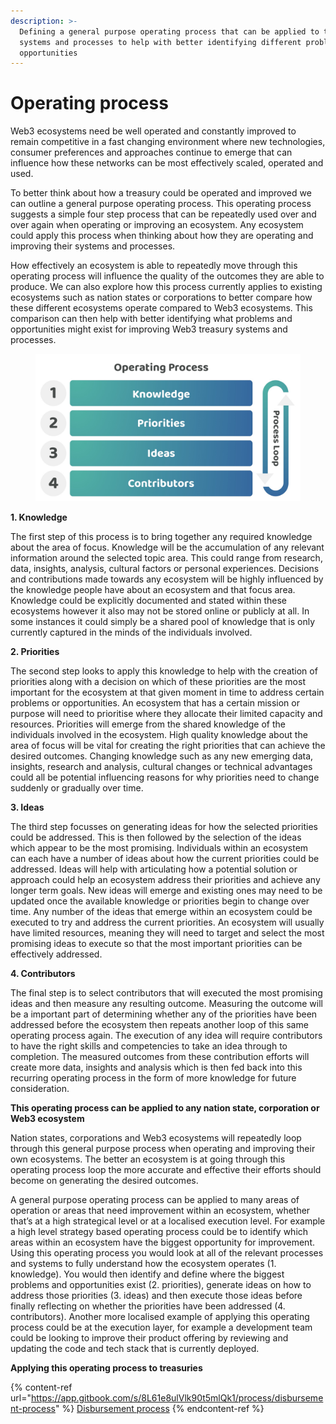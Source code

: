 ```yaml
---
description: >-
  Defining a general purpose operating process that can be applied to treasury
  systems and processes to help with better identifying different problems and
  opportunities
---
```


# Operating process

Web3 ecosystems need be well operated and constantly improved to remain competitive in a fast changing environment where new technologies, consumer preferences and approaches continue to emerge that can influence how these networks can be most effectively scaled, operated and used.



To better think about how a treasury could be operated and improved we can outline a general purpose operating process. This operating process suggests a simple four step process that can be repeatedly used over and over again when operating or improving an ecosystem. Any ecosystem could apply this process when thinking about how they are operating and improving their systems and processes.



How effectively an ecosystem is able to repeatedly move through this operating process will influence the quality of the outcomes they are able to produce. We can also explore how this process currently applies to existing ecosystems such as nation states or corporations to better compare how these different ecosystems operate compared to Web3 ecosystems. This comparison can then help with better identifying what problems and opportunities might exist for improving Web3 treasury systems and processes.

<figure><img src="../.gitbook/assets/operating-process.jpg" alt=""><figcaption></figcaption></figure>



**1. Knowledge**

The first step of this process is to bring together any required knowledge about the area of focus. Knowledge will be the accumulation of any relevant information around the selected topic area. This could range from research, data, insights, analysis, cultural factors or personal experiences. Decisions and contributions made towards any ecosystem will be highly influenced by the knowledge people have about an ecosystem and that focus area. Knowledge could be explicitly documented and stated within these ecosystems however it also may not be stored online or publicly at all. In some instances it could simply be a shared pool of knowledge that is only currently captured in the minds of the individuals involved.



**2. Priorities**

The second step looks to apply this knowledge to help with the creation of priorities along with a decision on which of these priorities are the most important for the ecosystem at that given moment in time to address certain problems or opportunities. An ecosystem that has a certain mission or purpose will need to prioritise where they allocate their limited capacity and resources. Priorities will emerge from the shared knowledge of the individuals involved in the ecosystem. High quality knowledge about the area of focus will be vital for creating the right priorities that can achieve the desired outcomes. Changing knowledge such as any new emerging data, insights, research and analysis, cultural changes or technical advantages could all be potential influencing reasons for why priorities need to change suddenly or gradually over time.



**3. Ideas**

The third step focusses on generating ideas for how the selected priorities could be addressed. This is then followed by the selection of the ideas which appear to be the most promising. Individuals within an ecosystem can each have a number of ideas about how the current priorities could be addressed. Ideas will help with articulating how a potential solution or approach could help an ecosystem address their priorities and achieve any longer term goals. New ideas will emerge and existing ones may need to be updated once the available knowledge or priorities begin to change over time. Any number of the ideas that emerge within an ecosystem could be executed to try and address the current priorities. An ecosystem will usually have limited resources, meaning they will need to target and select the most promising ideas to execute so that the most important priorities can be effectively addressed.



**4. Contributors**

The final step is to select contributors that will  executed the most promising ideas and then measure any resulting outcome. Measuring the outcome will be a important part of determining whether any of the priorities have been addressed before the ecosystem then repeats another loop of this same operating process again. The execution of any idea will require contributors to have the right skills and competencies to take an idea through to completion. The measured outcomes from these contribution efforts will create more data, insights and analysis which is then fed back into this recurring operating process in the form of more knowledge for future consideration.



**This operating process can be applied to any nation state, corporation or Web3 ecosystem**

Nation states, corporations and Web3 ecosystems will repeatedly loop through this general purpose process when operating and improving their own ecosystems. The better an ecosystem is at going through this operating process loop the more accurate and effective their efforts should become on generating the desired outcomes.



A general purpose operating process can be applied to many areas of operation or areas that need improvement within an ecosystem, whether that’s at a high strategical level or at a localised execution level. For example a high level strategy based operating process could be to identify which areas within an ecosystem have the biggest opportunity for improvement. Using this operating process you would look at all of the relevant processes and systems to fully understand how the ecosystem operates (1. knowledge). You would then identify and define where the biggest problems and opportunities exist (2. priorities), generate ideas on how to address those priorities (3. ideas) and then execute those ideas before finally reflecting on whether the priorities have been addressed (4. contributors). Another more localised example of applying this operating process could be at the execution layer, for example a development team could be looking to improve their product offering by reviewing and updating the code and tech stack that is currently deployed.



**Applying this operating process to treasuries**

{% content-ref url="https://app.gitbook.com/s/8L61e8ulVlk90t5mlQk1/process/disbursement-process" %}
[Disbursement process](https://app.gitbook.com/s/8L61e8ulVlk90t5mlQk1/process/disbursement-process)
{% endcontent-ref %}
